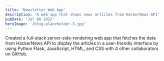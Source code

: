 ```yaml
---
title: 'Newsletter Web App'
description: 'A web app that shows news articles from HackerNews API'
pubDate: 'Jul 08 2022'
heroImage: '/blog-placeholder-3.jpg'
---
```


Created a full-stack server-side-rendering web app that fetches the data from HackerNews API to display the articles in a user-friendly interface by using Python Flask, JavaScript, HTML, and CSS with 4 other collaborators on GitHub.
